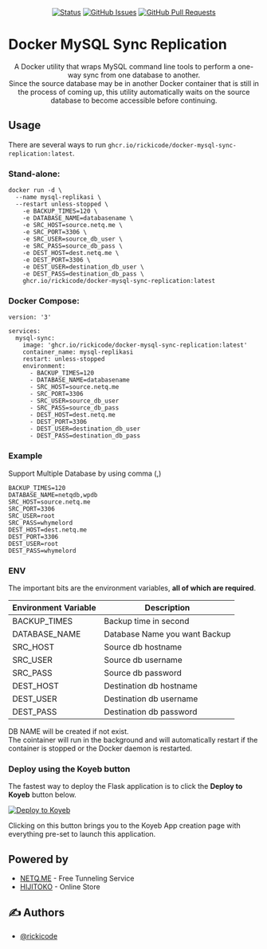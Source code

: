 <div align="center">

[![Status](https://img.shields.io/badge/status-active-success.svg)]()
[![GitHub Issues](https://img.shields.io/github/issues/rickicode/docker-mysql-sync-replication.svg)](https://github.com/rickicode/docker-mysql-sync-replication/issues)
[![GitHub Pull Requests](https://img.shields.io/github/issues-pr/rickicode/docker-mysql-sync-replication.svg)](https://github.com/rickicode/docker-mysql-sync-replication/pulls)

</div>


# Docker MySQL Sync Replication


<p align="center"> A Docker utility that wraps MySQL command line tools to perform a one-way sync from one database to another.
<br> 
Since the source database may be in another Docker container that is still in the process of coming up, this utility automatically waits on the source database to become accessible before continuing.
</p>



## Usage

There are several ways to run `ghcr.io/rickicode/docker-mysql-sync-replication:latest`.

### Stand-alone:
```
docker run -d \
  --name mysql-replikasi \
  --restart unless-stopped \
    -e BACKUP_TIMES=120 \
    -e DATABASE_NAME=databasename \
    -e SRC_HOST=source.netq.me \
    -e SRC_PORT=3306 \
    -e SRC_USER=source_db_user \
    -e SRC_PASS=source_db_pass \
    -e DEST_HOST=dest.netq.me \
    -e DEST_PORT=3306 \
    -e DEST_USER=destination_db_user \
    -e DEST_PASS=destination_db_pass \
    ghcr.io/rickicode/docker-mysql-sync-replication:latest
```

### Docker Compose:
```
version: '3'

services:
  mysql-sync:
    image: 'ghcr.io/rickicode/docker-mysql-sync-replication:latest'
    container_name: mysql-replikasi
    restart: unless-stopped
    environment:
      - BACKUP_TIMES=120
      - DATABASE_NAME=databasename
      - SRC_HOST=source.netq.me
      - SRC_PORT=3306
      - SRC_USER=source_db_user
      - SRC_PASS=source_db_pass
      - DEST_HOST=dest.netq.me
      - DEST_PORT=3306
      - DEST_USER=destination_db_user
      - DEST_PASS=destination_db_pass

```
### Example
Support Multiple Database by using comma (,)
```
BACKUP_TIMES=120
DATABASE_NAME=netqdb,wpdb
SRC_HOST=source.netq.me
SRC_PORT=3306
SRC_USER=root
SRC_PASS=whymelord
DEST_HOST=dest.netq.me
DEST_PORT=3306
DEST_USER=root
DEST_PASS=whymelord
```

### ENV
The important bits are the environment variables, **all of which are required**.

| Environment Variable | Description |
|----------------------|-------------|
| BACKUP_TIMES | Backup time in second |
| DATABASE_NAME | Database Name you want Backup |
| SRC_HOST | Source db hostname |
| SRC_USER | Source db username |
| SRC_PASS | Source db password |   
| DEST_HOST | Destination db hostname |
| DEST_USER | Destination db username |
| DEST_PASS | Destination db password |   


DB NAME will be created if not exist.<br>
The cointainer will run in the background and will automatically restart if the container is stopped or the Docker daemon is restarted.



### Deploy using the Koyeb button

The fastest way to deploy the Flask application is to click the **Deploy to Koyeb** button below.

[![Deploy to Koyeb](https://www.koyeb.com/static/images/deploy/button.svg)](https://app.koyeb.com/deploy?name=MYSQL-REPLICATIONtype=docker&image=ghcr.io/rickicode/docker-mysql-sync-replication:latest)

Clicking on this button brings you to the Koyeb App creation page with everything pre-set to launch this application.




## Powered by <a name = "powered_by"></a>

- [NETQ.ME](https://netq.me/) - Free Tunneling Service
- [HIJITOKO](https://hijitoko.com/) - Online Store

## ✍️ Authors <a name = "authors"></a>

- [@rickicode](https://github.com/rickicode)

